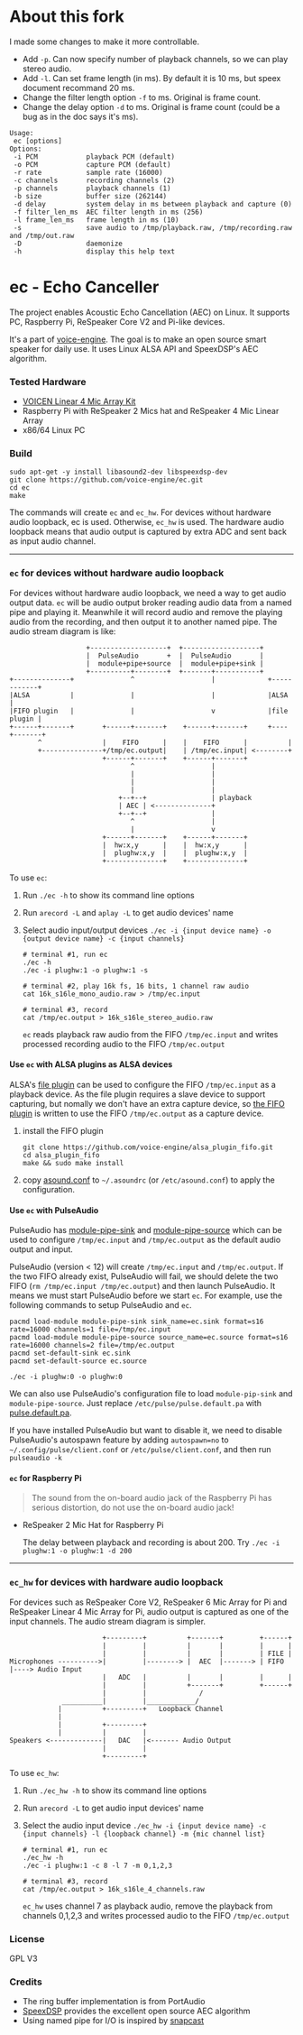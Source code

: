 About this fork
===============

I made some changes to make it more controllable.
* Add `-p`. Can now specify number of playback channels, so we can play stereo audio.
* Add `-l`. Can set frame length (in ms). By default it is 10 ms, but speex document recommand 20 ms.
* Change the filter length option `-f` to ms. Original is frame count.
* Change the delay option `-d` to ms. Original is frame count (could be a bug as in the doc says it's ms).

```
Usage:
 ec [options]
Options:
 -i PCM            playback PCM (default)
 -o PCM            capture PCM (default)
 -r rate           sample rate (16000)
 -c channels       recording channels (2)
 -p channels       playback channels (1)
 -b size           buffer size (262144)
 -d delay          system delay in ms between playback and capture (0)
 -f filter_len_ms  AEC filter length in ms (256)
 -l frame_len_ms   frame length in ms (10)
 -s                save audio to /tmp/playback.raw, /tmp/recording.raw and /tmp/out.raw
 -D                daemonize
 -h                display this help text
```

ec - Echo Canceller
===================

The project enables Acoustic Echo Cancellation (AEC) on Linux.
It supports PC, Raspberry Pi, ReSpeaker Core V2 and Pi-like devices.

It's a part of [voice-engine](https://github.com/voice-engine).
The goal is to make an open source smart speaker for daily use.
It uses Linux ALSA API and SpeexDSP's AEC algorithm.

### Tested Hardware
+ [VOICEN Linear 4 Mic Array Kit](https://www.makerfabs.com/voicen-linear-4-mic-array-kit.html)
+ Raspberry Pi with ReSpeaker 2 Mics hat and ReSpeaker 4 Mic Linear Array
+ x86/64 Linux PC

### Build
```
sudo apt-get -y install libasound2-dev libspeexdsp-dev
git clone https://github.com/voice-engine/ec.git
cd ec
make
```

The commands will create `ec` and `ec_hw`.
For devices without hardware audio loopback, ec is used. Otherwise, `ec_hw` is used.
The hardware audio loopback means that audio output is captured by extra ADC and sent back as input audio channel.

--------------------------------------------------------------

### `ec` for devices without hardware audio loopback
For devices without hardware audio loopback, we need a way to get audio output data.
`ec` will be audio output broker reading audio data from a named pipe and playing it.
Meanwhile it will record audio and remove the playing audio from the recording,
and then output it to another named pipe. The audio stream diagram is like:


```
                   +-------------------+  +-------------------+
                   |  PulseAudio       +  |  PulseAudio       |
                   |  module+pipe+source  |  module+pipe+sink |
                   +----------+--------+  +-------+-----------+
+--------------+              ^                   |             +------------+
|ALSA          |              |                   |             |ALSA        |
|FIFO plugin   |              |                   v             |file plugin |
+------+-------+       +------+-------+    +------+-------+     +----+-------+
       ^               |    FIFO      |    |    FIFO      |          |
       +---------------+/tmp/ec.output|    | /tmp/ec.input| <--------+
                       +------+-------+    +------+-------+
                              ^                   |
                              |                   |
                              |                   |
                              |                   |
                           +--+--+                | playback
                           | AEC | <--------------+
                           +--+--+                |
                              ^                   |
                              |                   v
                       +------+-------+    +------+-------+
                       |  hw:x,y      |    |  hw:x,y      |
                       |  plughw:x,y  |    |  plughw:x,y  |
                       +--------------+    +--------------+
```

To use `ec`:

1. Run `./ec -h` to show its command line options
2. Run `arecord -L` and `aplay -L` to get audio devices' name
3. Select audio input/output devices `./ec -i {input device name} -o {output device name} -c {input channels}`

    ```
    # terminal #1, run ec
    ./ec -h
    ./ec -i plughw:1 -o plughw:1 -s

    # terminal #2, play 16k fs, 16 bits, 1 channel raw audio
    cat 16k_s16le_mono_audio.raw > /tmp/ec.input

    # terminal #3, record
    cat /tmp/ec.output > 16k_s16le_stereo_audio.raw
    ```
    `ec` reads playback raw audio from the FIFO `/tmp/ec.input` and writes processed recording audio to the FIFO `/tmp/ec.output`

#### Use `ec` with ALSA plugins as ALSA devices
ALSA's [file plugin](https://www.alsa-project.org/alsa-doc/alsa-lib/pcm_plugins.html) can be used to configure the FIFO `/tmp/ec.input` as a playback device. As the file plugin requires a slave device to support capturing, but nomally we don't have an extra capture device, so [the FIFO plugin](https://github.com/voice-engine/alsa_plugin_fifo) is written to use the FIFO `/tmp/ec.output` as a capture device.

1. install the FIFO plugin

   ```
   git clone https://github.com/voice-engine/alsa_plugin_fifo.git
   cd alsa_plugin_fifo
   make && sudo make install
   ```

2. copy [asound.conf](asound.conf) to `~/.asoundrc` (or `/etc/asound.conf`) to apply the configuration.


#### Use `ec` with PulseAudio
PulseAudio has [module-pipe-sink](https://www.freedesktop.org/wiki/Software/PulseAudio/Documentation/User/Modules/#index1h3) and [module-pipe-source](https://www.freedesktop.org/wiki/Software/PulseAudio/Documentation/User/Modules/#index2h3) which can be used to configure `/tmp/ec.input` and `/tmp/ec.output` as the default audio output and input.

PulseAudio (version < 12) will create `/tmp/ec.input` and `/tmp/ec.output`. If the two FIFO already exist, PulseAudio will fail, we should delete the two FIFO (`rm /tmp/ec.input /tmp/ec.output`) and then launch PulseAudio. It means we must start PulseAudio before we start `ec`. For example, use the following commands to setup PulseAudio and `ec`.

```
pacmd load-module module-pipe-sink sink_name=ec.sink format=s16 rate=16000 channels=1 file=/tmp/ec.input
pacmd load-module module-pipe-source source_name=ec.source format=s16 rate=16000 channels=2 file=/tmp/ec.output
pacmd set-default-sink ec.sink
pacmd set-default-source ec.source

./ec -i plughw:0 -o plughw:0
```

 We can also use PulseAudio's configuration file to load `module-pip-sink` and `module-pipe-source`. Just replace `/etc/pulse/pulse.default.pa` with [pulse.default.pa](pulse.default.pa).

If you have installed PulseAudio but want to disable it, we need to disable PulseAudio's autospawn feature by adding `autospawn=no` to `~/.config/pulse/client.conf` or `/etc/pulse/client.conf`, and then run `pulseaudio -k`

#### `ec` for Raspberry Pi
>The sound from the on-board audio jack of the Raspberry Pi has serious distortion, do not use the on-board audio jack!

+ ReSpeaker 2 Mic Hat for Raspberry Pi

  The delay between playback and recording is about 200. Try `./ec -i plughw:1 -o plughw:1 -d 200`

-----------------------------------------------------------------------------

### `ec_hw` for devices with hardware audio loopback
For devices such as ReSpeaker Core V2, ReSpeaker 6 Mic Array for Pi and ReSpeaker Linear 4 Mic Array for Pi,
audio output is captured as one of the input channels. The audio stream diagram is simpler.

```
                       +---------+          +-------+         +------+
                       |         |          |       |         |      |
                       |         |          |       |         | FILE |
Microphones ---------->|         |--------> |  AEC  |-------> | FIFO |----> Audio Input
                       |   ADC   |          |       |         |      |
                       |         |          +-------+         +------+
                       |         |             /
             __________|         |____________/
            |          +---------+   Loopback Channel
            |
            |          +---------+
            |          |         |
Speakers <-------------|   DAC   |<------- Audio Output
                       |         |
                       +---------+
```

To use `ec_hw`:

1. Run `./ec_hw -h` to show its command line options
2. Run `arecord -L` to get audio input devices' name
3. Select the audio input device `./ec_hw -i {input device name} -c {input channels} -l {loopback channel} -m {mic channel list}`

    ```
    # terminal #1, run ec
    ./ec_hw -h
    ./ec -i plughw:1 -c 8 -l 7 -m 0,1,2,3

    # terminal #3, record
    cat /tmp/ec.output > 16k_s16le_4_channels.raw
    ```
    `ec_hw` uses channel 7 as playback audio, remove the playback from channels 0,1,2,3 and writes processed audio to the FIFO `/tmp/ec.output`

### License
GPL V3

### Credits
+ The ring buffer implementation is from PortAudio
+ [SpeexDSP](https://github.com/xiph/speexdsp) provides the excellent open source AEC algorithm
+ Using named pipe for I/O is inspired by [snapcast](https://github.com/badaix/snapcast)
